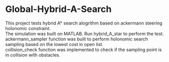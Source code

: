 # Global-Hybrid-A-Search
This project tests hybrid A* search alogrithm based on ackermann steering holonomic constraint.<br/>
The simulation was built on MATLAB.  Run hybrid_A_star to perform the test.<br/>
ackermann_sampler function was built to perform holonomic search sampling based on the lowest cost in open list.<br/>
collision_check function was implemented to check if the sampling point is in collision with obstacles.<br/>
